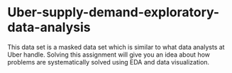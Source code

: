 # Uber-supply-demand-exploratory-data-analysis
This data set is a masked data set which is similar to what data analysts at Uber handle. Solving this assignment will give you an idea about how problems are systematically solved using EDA and data visualization.
